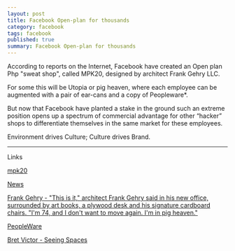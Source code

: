 ```yaml
---
layout: post
title: Facebook Open-plan for thousands
category: facebook
tags: facebook
published: true
summary: Facebook Open-plan for thousands
---
```


According to reports on the Internet, Facebook have created an Open plan Php "sweat shop", called MPK20, designed by architect Frank Gehry LLC.

For some this will be Utopia or pig heaven, where each employee can be augmented with a pair of ear-cans and a copy of Peopleware*.

But now that Facebook have planted a stake in the ground such an extreme position opens up a spectrum of commercial advantage for other “hacker” shops to differentiate themselves in the same market for these employees.

Environment drives Culture; Culture drives Brand.

---

Links

[mpk20](https://twitter.com/hashtag/mpk20)

[News](http://www.sfgate.com/business/article/Facebook-West-designed-by-Frank-Gehry-3814171.php)

[Frank Gehry -  "This is it," architect Frank Gehry said in his new office, surrounded by art books, a plywood desk and his signature cardboard chairs. "I'm 74, and I don't want to move again. I'm in pig heaven."](http://articles.latimes.com/2003/jun/10/business/fi-playa10)

[PeopleWare](https://openlibrary.org/books/OL31274M/Peopleware)

[Bret Victor - Seeing Spaces](https://vimeo.com/97903574)
